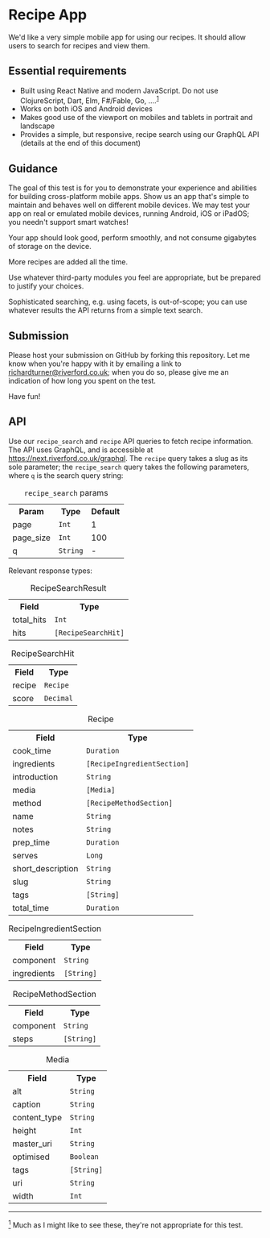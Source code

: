 # Recipe App
We'd like a very simple mobile app for using our recipes. It should allow users to search for recipes and view them.

## Essential requirements
* Built using React Native and modern JavaScript. Do not use ClojureScript, Dart, Elm, F#/Fable, Go, ....<sup id="reqs">[1](#footnote-1)</sup>
* Works on both iOS and Android devices
* Makes good use of the viewport on mobiles and tablets in portrait and landscape
* Provides a simple, but responsive, recipe search using our GraphQL API (details at the end of this document)

## Guidance
The goal of this test is for you to demonstrate your experience and abilities for building cross-platform mobile apps. Show us an app that's simple to maintain and behaves well on different mobile devices. We may test your app on real or emulated mobile devices, running Android, iOS or iPadOS; you needn't support smart watches!

Your app should look good, perform smoothly, and not consume gigabytes of storage on the device.

More recipes are added all the time.

Use whatever third-party modules you feel are appropriate, but be prepared to justify your choices.

Sophisticated searching, e.g. using facets, is out-of-scope; you can use whatever results the API returns from a simple text search.

## Submission
Please host your submission on GitHub by forking this repository. Let me know when you're happy with it by emailing a link to [richardturner@riverford.co.uk](mailto:richardturner@riverford.co.uk); when you do so, please give me an indication of how long you spent on the test.

Have fun!

## API
Use our `recipe_search` and `recipe` API queries to fetch recipe information. The API uses GraphQL, and is accessible at https://next.riverford.co.uk/graphql.
The `recipe` query takes a slug as its sole parameter; the `recipe_search` query takes the following parameters, where `q` is the search query string:
<table>
    <caption><code>recipe_search</code> params</caption>
    <tr><th>Param</th><th>Type</th><th>Default</th></tr>
    <tr><td>page</td><td><code>Int</code></td><td>1</td></tr>
    <tr><td>page_size</td><td><code>Int</code></td><td>100</td></tr>
    <tr><td>q</td><td><code>String</code></td><td>-</td></tr>
</table>
 
Relevant response types:
<table>
    <caption>RecipeSearchResult</caption>
    <tr><th>Field</th><th>Type</th></tr>
    <tr><td>total_hits</td><td><code>Int</code></td></tr>
    <tr><td>hits</td><td><code>[RecipeSearchHit]</code></td></tr>
</table>
<table>
    <caption>RecipeSearchHit</caption>
    <tr><th>Field</th><th>Type</th></tr>
    <tr><td>recipe</td><td><code>Recipe</code></td></tr>
    <tr><td>score</td><td><code>Decimal</code></td></tr>
</table>
<table>
    <caption>Recipe</caption>
    <tr><th>Field</th><th>Type</th></tr>
    <tr><td>cook_time</td><td><code>Duration</code></td></tr>
    <tr><td>ingredients</td><td><code>[RecipeIngredientSection]</code></td></tr>
    <tr><td>introduction</td><td><code>String</code></td></tr>
    <tr><td>media</td><td><code>[Media]</code></td></tr>
    <tr><td>method</td><td><code>[RecipeMethodSection]</code></td></tr>
    <tr><td>name</td><td><code>String</code></td></tr>
    <tr><td>notes</td><td><code>String</code></td></tr>
    <tr><td>prep_time</td><td><code>Duration</code></td></tr>
    <tr><td>serves</td><td><code>Long</code></td></tr>
    <tr><td>short_description</td><td><code>String</code></td></tr>
    <tr><td>slug</td><td><code>String</code></td></tr>
    <tr><td>tags</td><td><code>[String]</code></td></tr>
    <tr><td>total_time</td><td><code>Duration</code></td></tr>
</table>
<table>
    <caption>RecipeIngredientSection</caption>
    <tr><th>Field</th><th>Type</th></tr>
    <tr><td>component</td><td><code>String</code></td></tr>
    <tr><td>ingredients</td><td><code>[String]</code></td></tr>
</table>
<table>
    <caption>RecipeMethodSection</caption>
    <tr><th>Field</th><th>Type</th></tr>
    <tr><td>component</td><td><code>String</code></td></tr>
    <tr><td>steps</td><td><code>[String]</code></td></tr>
</table>
<table>
    <caption>Media</caption>
    <tr><th>Field</th><th>Type</th></tr>
    <tr><td>alt</td><td><code>String</code></td></tr>
    <tr><td>caption</td><td><code>String</code></td></tr>
    <tr><td>content_type</td><td><code>String</code></td></tr>
    <tr><td>height</td><td><code>Int</code></td></tr>
    <tr><td>master_uri</td><td><code>String</code></td></tr>
    <tr><td>optimised</td><td><code>Boolean</code></td></tr>
    <tr><td>tags</td><td><code>[String]</code></td></tr>
    <tr><td>uri</td><td><code>String</code></td></tr>
    <tr><td>width</td><td><code>Int</code></td></tr>
</table>

<hr>
<span id="footnote-1"><a href="#reqs"><sup>1</sup></a> Much as I might like to see these, they're not appropriate for this test.</span>
